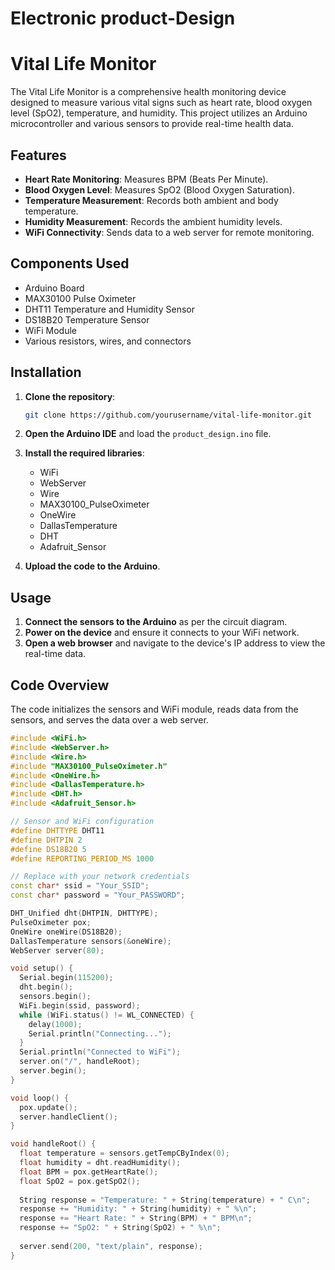 # Electronic product-Design
# Vital Life Monitor

The Vital Life Monitor is a comprehensive health monitoring device designed to measure various vital signs such as heart rate, blood oxygen level (SpO2), temperature, and humidity. This project utilizes an Arduino microcontroller and various sensors to provide real-time health data.

## Features

- **Heart Rate Monitoring**: Measures BPM (Beats Per Minute).
- **Blood Oxygen Level**: Measures SpO2 (Blood Oxygen Saturation).
- **Temperature Measurement**: Records both ambient and body temperature.
- **Humidity Measurement**: Records the ambient humidity levels.
- **WiFi Connectivity**: Sends data to a web server for remote monitoring.

## Components Used

- Arduino Board
- MAX30100 Pulse Oximeter
- DHT11 Temperature and Humidity Sensor
- DS18B20 Temperature Sensor
- WiFi Module
- Various resistors, wires, and connectors

## Installation

1. **Clone the repository**:
    ```sh
    git clone https://github.com/yourusername/vital-life-monitor.git
    ```
2. **Open the Arduino IDE** and load the `product_design.ino` file.
3. **Install the required libraries**:
    - WiFi
    - WebServer
    - Wire
    - MAX30100_PulseOximeter
    - OneWire
    - DallasTemperature
    - DHT
    - Adafruit_Sensor

4. **Upload the code to the Arduino**.

## Usage

1. **Connect the sensors to the Arduino** as per the circuit diagram.
2. **Power on the device** and ensure it connects to your WiFi network.
3. **Open a web browser** and navigate to the device's IP address to view the real-time data.

## Code Overview

The code initializes the sensors and WiFi module, reads data from the sensors, and serves the data over a web server.

```cpp
#include <WiFi.h>
#include <WebServer.h>
#include <Wire.h>
#include "MAX30100_PulseOximeter.h"
#include <OneWire.h>
#include <DallasTemperature.h>
#include <DHT.h>
#include <Adafruit_Sensor.h>

// Sensor and WiFi configuration
#define DHTTYPE DHT11
#define DHTPIN 2
#define DS18B20 5
#define REPORTING_PERIOD_MS 1000

// Replace with your network credentials
const char* ssid = "Your_SSID";
const char* password = "Your_PASSWORD";

DHT_Unified dht(DHTPIN, DHTTYPE);
PulseOximeter pox;
OneWire oneWire(DS18B20);
DallasTemperature sensors(&oneWire);
WebServer server(80);

void setup() {
  Serial.begin(115200);
  dht.begin();
  sensors.begin();
  WiFi.begin(ssid, password);
  while (WiFi.status() != WL_CONNECTED) {
    delay(1000);
    Serial.println("Connecting...");
  }
  Serial.println("Connected to WiFi");
  server.on("/", handleRoot);
  server.begin();
}

void loop() {
  pox.update();
  server.handleClient();
}

void handleRoot() {
  float temperature = sensors.getTempCByIndex(0);
  float humidity = dht.readHumidity();
  float BPM = pox.getHeartRate();
  float SpO2 = pox.getSpO2();
  
  String response = "Temperature: " + String(temperature) + " C\n";
  response += "Humidity: " + String(humidity) + " %\n";
  response += "Heart Rate: " + String(BPM) + " BPM\n";
  response += "SpO2: " + String(SpO2) + " %\n";
  
  server.send(200, "text/plain", response);
}
